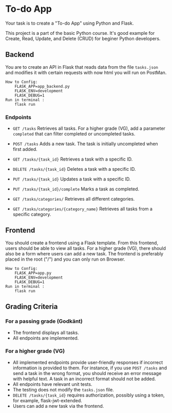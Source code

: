 # To-do App
Your task is to create a "To-do App" using Python and Flask.

This project is a part of the basic Python course. It's good example for Create, Read, Update, and Delete (CRUD) for beginer Python developers.   



## Backend
You are to create an API in Flask that reads data from the file `tasks.json` and modifies it with certain requests with now html you will run on PostMan.

    How to Config: 
        FLASK_APP=app_backend.py
        FLASK_ENV=development
        FLASK_DEBUG=1
    Run in terminal : 
        flask run

### Endpoints

- `GET /tasks` Retrieves all tasks. For a higher grade (VG), add a parameter `completed` that can filter completed or uncompleted tasks.

- `POST /tasks` Adds a new task. The task is initially uncompleted when first added.

- `GET /tasks/{task_id}` Retrieves a task with a specific ID.

- `DELETE /tasks/{task_id}` Deletes a task with a specific ID.

- `PUT /tasks/{task_id}` Updates a task with a specific ID.

- `PUT /tasks/{task_id}/complete` Marks a task as completed.

- `GET /tasks/categories/` Retrieves all different categories.

- `GET /tasks/categories/{category_name}` Retrieves all tasks from a specific category.

## Frontend
You should create a frontend using a Flask template. From this frontend, users should be able to view all tasks. For a higher grade (VG), there should also be a form where users can add a new task. The frontend is preferably placed in the root ("/") and you can only run on Browser.

    How to Config: 
        FLASK_APP=app.py
        FLASK_ENV=development
        FLASK_DEBUG=1
    Run in terminal : 
        flask run

## Grading Criteria

### For a passing grade (Godkänt)
- The frontend displays all tasks.
- All endpoints are implemented.

### For a higher grade (VG)
- All implemented endpoints provide user-friendly responses if incorrect information is provided to them. For instance, if you use `POST /tasks` and send a task in the wrong format, you should receive an error message with helpful text. A task in an incorrect format should not be added.
- All endpoints have relevant unit tests.
- The testing does not modify the `tasks.json` file.
- `DELETE /tasks/{task_id}` requires authorization, possibly using a token, for example, flask-jwt-extended.
- Users can add a new task via the frontend.
